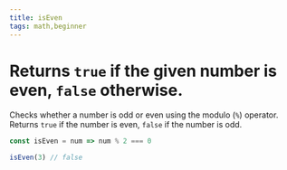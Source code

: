```yaml
---
title: isEven
tags: math,beginner
---
```


# Returns `true` if the given number is even, `false` otherwise.

Checks whether a number is odd or even using the modulo (`%`) operator.
Returns `true` if the number is even, `false` if the number is odd.

```js
const isEven = num => num % 2 === 0
```

```js
isEven(3) // false
```

